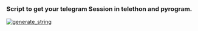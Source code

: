 ### Script to get your telegram Session in telethon and pyrogram.

<a href="https://replit.com/@fhmyngrh/Zelda-String-Session"><img src="https://img.shields.io/badge/run-string__session.py-blue?style=for-the-badge&logo=repl.it" alt="generate_string" /></a>
